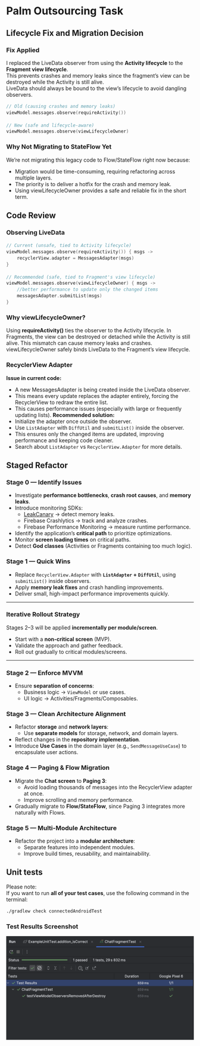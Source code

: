 # Palm Outsourcing Task


## Lifecycle Fix and Migration Decision

### Fix Applied
I replaced the LiveData observer from using the **Activity lifecycle** to the **Fragment view lifecycle**.  
This prevents crashes and memory leaks since the fragment’s view can be destroyed while the Activity is still alive.  
LiveData should always be bound to the view’s lifecycle to avoid dangling observers.

```kotlin
// Old (causing crashes and memory leaks)
viewModel.messages.observe(requireActivity())

// New (safe and lifecycle-aware)
viewModel.messages.observe(viewLifecycleOwner)
```

### Why Not Migrating to StateFlow Yet
We’re not migrating this legacy code to Flow/StateFlow right now because:
- Migration would be time-consuming, requiring refactoring across multiple layers.
- The priority is to deliver a hotfix for the crash and memory leak.
- Using viewLifecycleOwner provides a safe and reliable fix in the short term.


## Code Review

### Observing LiveData
```kotlin
// Current (unsafe, tied to Activity lifecycle)
viewModel.messages.observe(requireActivity()) { msgs ->
    recyclerView.adapter = MessagesAdapter(msgs)
}

// Recommended (safe, tied to Fragment's view lifecycle)
viewModel.messages.observe(viewLifecycleOwner) { msgs ->
    //better performance to update only the changed items
    messagesAdapter.submitList(msgs)
}
```
### Why viewLifecycleOwner?
Using **requireActivity()** ties the observer to the Activity lifecycle.
In Fragments, the view can be destroyed or detached while the Activity is still alive.
This mismatch can cause memory leaks and crashes.
viewLifecycleOwner safely binds LiveData to the Fragment’s view lifecycle.

### RecyclerView Adapter
**Issue in current code:**
- A new MessagesAdapter is being created inside the LiveData observer.
- This means every update replaces the adapter entirely, forcing the RecyclerView to redraw the entire list.
- This causes performance issues (especially with large or frequently updating lists).
**Recommended solution:**
- Initialize the adapter once outside the observer.
- Use `ListAdapter` with `DiffUtil` and `submitList()` inside the observer.
- This ensures only the changed items are updated, improving performance and keeping code cleaner.
- Search about `ListAdapter` vs `RecyclerView.Adapter` for more details.

## Staged Refactor

### Stage 0 — Identify Issues
- Investigate **performance bottlenecks**, **crash root causes**, and **memory leaks**.
- Introduce monitoring SDKs:
    - [LeakCanary](https://square.github.io/leakcanary/) → detect memory leaks.
    - Firebase Crashlytics → track and analyze crashes.
    - Firebase Performance Monitoring → measure runtime performance.
- Identify the application’s **critical path** to prioritize optimizations.
- Monitor **screen loading times** on critical paths.
- Detect **God classes** (Activities or Fragments containing too much logic).

### Stage 1 — Quick Wins
- Replace `RecyclerView.Adapter` with **`ListAdapter` + `DiffUtil`**, using `submitList()` inside observers.
- Apply **memory leak fixes** and crash handling improvements.
- Deliver small, high-impact performance improvements quickly.

---
### Iterative Rollout Strategy
Stages 2–3 will be applied **incrementally per module/screen**.
- Start with a **non-critical screen** (MVP).
- Validate the approach and gather feedback.
- Roll out gradually to critical modules/screens.
---

### Stage 2 — Enforce MVVM
- Ensure **separation of concerns**:
    - Business logic → `ViewModel` or use cases.
    - UI logic → Activities/Fragments/Composables.
### Stage 3 — Clean Architecture Alignment
- Refactor **storage** and **network layers**:
    - Use **separate models** for storage, network, and domain layers.
- Reflect changes in the **repository implementation**.
- Introduce **Use Cases** in the domain layer (e.g., `SendMessageUseCase`) to encapsulate user actions.
### Stage 4 — Paging & Flow Migration
- Migrate the **Chat screen** to **Paging 3**:
    - Avoid loading thousands of messages into the RecyclerView adapter at once.
    - Improve scrolling and memory performance.
- Gradually migrate to **Flow/StateFlow**, since Paging 3 integrates more naturally with Flows.
### Stage 5 — Multi-Module Architecture
- Refactor the project into a **modular architecture**:
    - Separate features into independent modules.
    - Improve build times, reusability, and maintainability.


## Unit tests
Please note:  
If you want to run **all of your test cases**, use the following command in the terminal:
```bash
./gradlew check connectedAndroidTest
```
### Test Results Screenshot
![Chat screen](Screenshots/UnitTestsScreenShot.png)
